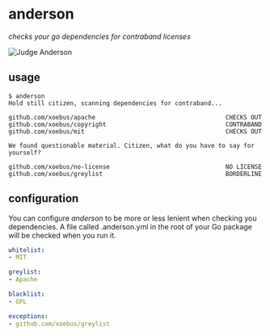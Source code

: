 # anderson

*checks your go dependencies for contraband licenses*

![Judge Anderson](http://www.scifibloggers.com/wp-content/uploads/dredd-2012.jpg)

## usage

```
$ anderson
Hold still citizen, scanning dependencies for contraband...

github.com/xoebus/apache                                    CHECKS OUT
github.com/xoebus/copyright                                 CONTRABAND
github.com/xoebus/mit                                       CHECKS OUT

We found questionable material. Citizen, what do you have to say for yourself?

github.com/xoebus/no-license                                NO LICENSE
github.com/xoebus/greylist                                  BORDERLINE
```

## configuration

You can configure *anderson* to be more or less lenient when checking you dependencies. A file called .anderson.yml in the root of your Go package will be checked when you run it.

``` yml
whitelist:
- MIT

greylist:
- Apache

blacklist:
- GPL

exceptions:
- github.com/xoebus/greylist
```
